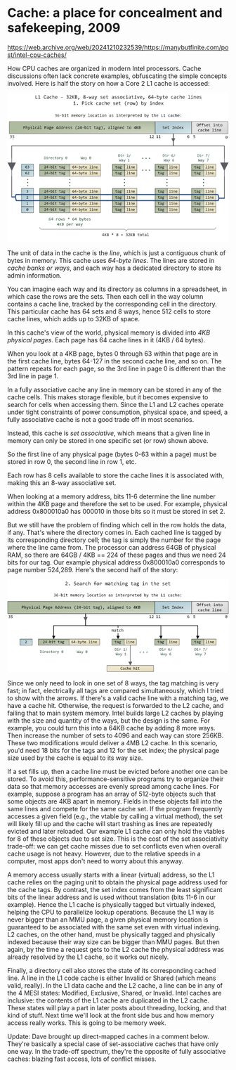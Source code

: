 # Cache: a place for concealment and safekeeping, 2009

https://web.archive.org/web/20241210232539/https://manybutfinite.com/post/intel-cpu-caches/

How CPU caches are organized in modern Intel processors. Cache discussions often lack concrete examples, obfuscating the simple concepts involved. Here is half the story on how a Core 2 L1 cache is accessed:

![alt text](L1CacheExample.png)

The unit of data in the cache is the *line*, which is just a contiguous chunk of bytes in memory. This cache uses *64-byte lines*. The lines are stored in *cache banks or ways*, and each way has a dedicated directory to store its admin information.

You can imagine each way and its directory as columns in a spreadsheet, in which case the rows are the sets. Then each cell in the way column contains a cache line, tracked by the corresponding cell in the directory. This particular cache has 64 sets and 8 ways, hence 512 cells to store cache lines, which adds up to 32KB of space.

In this cache's view of the world, physical memory is divided into *4KB physical pages*. Each page has 64 cache lines in it (4KB / 64 bytes).

When you look at a 4KB page, bytes 0 through 63 within that page are in the first cache line, bytes 64-127 in the second cache line, and so on. The pattern repeats for each page, so the 3rd line in page 0 is different than the 3rd line in page 1.

In a fully associative cache any line in memory can be stored in any of the cache cells. This makes storage flexible, but it becomes expensive to search for cells when accessing them. Since the L1 and L2 caches operate under tight constraints of power consumption, physical space, and speed, a fully associative cache is not a good trade off in most scenarios.

Instead, this cache is *set associative*, which means that a given line in memory can only be stored in one specific set (or row) shown above. 

So the first line of any physical page (bytes 0-63 within a page) must be stored in row 0, the second line in row 1, etc. 

Each row has 8 cells available to store the cache lines it is associated with, making this an 8-way associative set. 

When looking at a memory address, bits 11-6 determine the line number within the 4KB page and therefore the set to be used. For example, physical address 0x800010a0 has 000010 in those bits so it must be stored in set 2.

But we still have the problem of finding which cell in the row holds the data, if any. That's where the directory comes in. Each cached line is tagged by its corresponding directory cell; the tag is simply the number for the page where the line came from. The processor can address 64GB of physical RAM, so there are 64GB / 4KB == 224 of these pages and thus we need 24 bits for our tag. Our example physical address 0x800010a0 corresponds to page number 524,289. Here's the second half of the story:

![alt text](selectingCacheLine.png)

Since we only need to look in one set of 8 ways, the tag matching is very fast; in fact, electrically all tags are compared simultaneously, which I tried to show with the arrows. If there's a valid cache line with a matching tag, we have a cache hit. Otherwise, the request is forwarded to the L2 cache, and failing that to main system memory. Intel builds large L2 caches by playing with the size and quantity of the ways, but the design is the same. For example, you could turn this into a 64KB cache by adding 8 more ways. Then increase the number of sets to 4096 and each way can store 256KB. These two modifications would deliver a 4MB L2 cache. In this scenario, you'd need 18 bits for the tags and 12 for the set index; the physical page size used by the cache is equal to its way size.

If a set fills up, then a cache line must be evicted before another one can be stored. To avoid this, performance-sensitive programs try to organize their data so that memory accesses are evenly spread among cache lines. For example, suppose a program has an array of 512-byte objects such that some objects are 4KB apart in memory. Fields in these objects fall into the same lines and compete for the same cache set. If the program frequently accesses a given field (e.g., the vtable by calling a virtual method), the set will likely fill up and the cache will start trashing as lines are repeatedly evicted and later reloaded. Our example L1 cache can only hold the vtables for 8 of these objects due to set size. This is the cost of the set associativity trade-off: we can get cache misses due to set conflicts even when overall cache usage is not heavy. However, due to the relative speeds in a computer, most apps don't need to worry about this anyway.

A memory access usually starts with a linear (virtual) address, so the L1 cache relies on the paging unit to obtain the physical page address used for the cache tags. By contrast, the set index comes from the least significant bits of the linear address and is used without translation (bits 11-6 in our example). Hence the L1 cache is physically tagged but virtually indexed, helping the CPU to parallelize lookup operations. Because the L1 way is never bigger than an MMU page, a given physical memory location is guaranteed to be associated with the same set even with virtual indexing. L2 caches, on the other hand, must be physically tagged and physically indexed because their way size can be bigger than MMU pages. But then again, by the time a request gets to the L2 cache the physical address was already resolved by the L1 cache, so it works out nicely.

Finally, a directory cell also stores the state of its corresponding cached line. A line in the L1 code cache is either Invalid or Shared (which means valid, really). In the L1 data cache and the L2 cache, a line can be in any of the 4 MESI states: Modified, Exclusive, Shared, or Invalid. Intel caches are inclusive: the contents of the L1 cache are duplicated in the L2 cache. These states will play a part in later posts about threading, locking, and that kind of stuff. Next time we'll look at the front side bus and how memory access really works. This is going to be memory week.

Update: Dave brought up direct-mapped caches in a comment below. They're basically a special case of set-associative caches that have only one way. In the trade-off spectrum, they're the opposite of fully associative caches: blazing fast access, lots of conflict misses.
